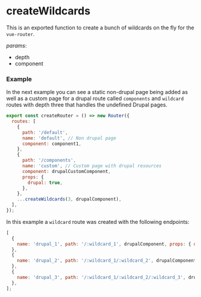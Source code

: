 # createWildcards
This is an exported function to create a bunch of wildcards on the fly for the `vue-router`.

*params*: 

- depth
- component

### Example
In the next example you can see a static non-drupal page being added as well as a custom page for a drupal route called `components` and `wildcard` routes with depth three that handles the undefined Drupal pages.

```javascript
export const createRouter = () => new Router({
  routes: [
    {
      path: '/default',
      name: 'default', // Non drupal page
      component: component1,
    },
    {
      path: '/components',
      name: 'custom', // Custom page with drupal resources
      component: drupalCustomComponent,
      props: {
        drupal: true,
      },
    },
    ...createWildcards(3, drupalComponent),
  ],
});
```

In this example a `wildcard` route was created with the following endpoints:

```javascript
[
  {
    name: 'drupal_1', path: '/:wildcard_1', drupalComponent, props: { drupal: true },
  },
  {
    name: 'drupal_2', path: '/:wildcard_1/:wildcard_2', drupalComponent, props: { drupal: true },
  },
  {
    name: 'drupal_3', path: '/:wildcard_1/:wildcard_2/:wildcard_3', drupalComponent, props: { drupal: true },
  },
];
```